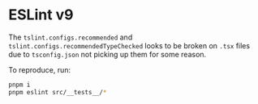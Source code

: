 # ESLint v9

The `tslint.configs.recommended` and `tslint.configs.recommendedTypeChecked` looks to be broken on `.tsx` files due to `tsconfig.json` not picking up them for some reason.  

To reproduce, run:
```sh
pnpm i
pnpm eslint src/__tests__/*
```
